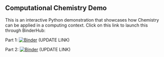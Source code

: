 ## Computational Chemistry Demo
This is an interactive Python demonstration that showcases how Chemistry can be applied in a computing context.
Click on this link to launch this through BinderHub:

Part 1:
[![Binder](https://mybinder.org/badge_logo.svg)](https://mybinder.org/v2/gh/bri-sc/demo-sci-comp.git/HEAD?urlpath=tree/01_Demo_Scientific_Computing.ipynb) (UPDATE LINK)

Part 2:
[![Binder](https://mybinder.org/badge_logo.svg)](https://mybinder.org/v2/gh/bri-sc/demo-sci-comp.git/HEAD?urlpath=tree/01_Demo_Scientific_Computing.ipynb) (UPDATE LINK)
